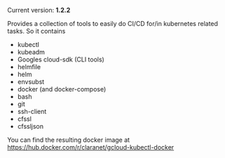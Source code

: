 
Current version: **1.2.2**

Provides a collection of tools to easily do CI/CD for/in kubernetes related
tasks. So it contains

* kubectl
* kubeadm 
* Googles cloud-sdk (CLI tools)
* helmfile
* helm
* envsubst
* docker (and docker-compose)
* bash
* git
* ssh-client
* cfssl
* cfssljson


You can find the resulting docker image at https://hub.docker.com/r/claranet/gcloud-kubectl-docker



